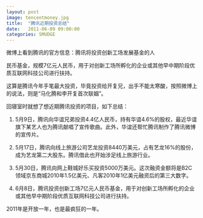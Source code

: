 ```yaml
---
layout: post
image: tencentmoney.jpg
title:  "腾讯近期投资总结"
date:   2011-06-09 09:00:00
categories: SMUDGE
---
```



微博上看到腾讯的官方信息：腾讯将投资创新工场发展基金的人

民币基金，规模7亿元人民币，用于对创新工场所孵化的企业或其他早中期阶段优质互联网科技公司进行扶持。

这算是腾讯今年手笔最大投资，毕竟投资给开复兄，出手不能太寒酸，按照微博上的说法，则是“马化腾和李开复首次联姻”。

回寝室时就想了想近期腾讯投资的项目，如下总结：

1. 5月9日，腾讯向华谊兄弟投资4.4亿人民币，持有华谊4.6%的股权，最近华谊旗下某艺人也为腾讯献唱了宣传歌曲。此外，华谊还帮忙腾讯制作了腾讯微博的宣传片。

2. 5月17日，腾讯向线上旅游公司艺龙投资8440万美元，占有艺龙16%的股份，成为艺龙第二大股东。腾讯借此也开始涉足线上旅游行业。

3. 5月30日，腾讯向网上鞋城好乐买投资5000万美元。这次融资金额将是B2C领域京东商城2010年1.5亿美元、凡客2010年1亿美元融资后的第三大数字。

4. 6月8日，腾讯投资创新工场7亿元人民币基金，用于对创新工场所孵化的企业或其他早中期阶段优质互联网科技公司进行扶持。

2011年是开放一年，也是最疯狂的一年。